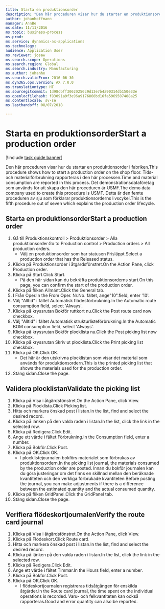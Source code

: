 ```yaml
---
title: Starta en produktionsorder
description: "Den här proceduren visar hur du startar en produktionsorder i fabriken."
author: johanhoffmann
manager: AnnBe
ms.date: 11/11/2016
ms.topic: business-process
ms.prod: 
ms.service: dynamics-ax-applications
ms.technology: 
audience: Application User
ms.reviewer: josaw
ms.search.scope: Operations
ms.search.region: Global
ms.search.industry: Manufacturing
ms.author: johanho
ms.search.validFrom: 2016-06-30
ms.dyn365.ops.version: AX 7.0.0
ms.translationtype: HT
ms.sourcegitcommit: 1d98cbff30620256c9d13e7b4a90314db150e33e
ms.openlocfilehash: f83091a9f3e96a9176860bd16fa5969507488a25
ms.contentlocale: sv-se
ms.lasthandoff: 08/07/2018

---
```

# <a name="start-a-production-order"></a><span data-ttu-id="d6a6b-103">Starta en produktionsorder</span><span class="sxs-lookup"><span data-stu-id="d6a6b-103">Start a production order</span></span>

[!include [task guide banner](../../includes/task-guide-banner.md)]

<span data-ttu-id="d6a6b-104">Den här proceduren visar hur du startar en produktionsorder i fabriken.</span><span class="sxs-lookup"><span data-stu-id="d6a6b-104">This procedure shows how to start a production order on the shop floor.</span></span> <span data-ttu-id="d6a6b-105">Tids- och materialförbrukning rapporteras i den här processen.</span><span class="sxs-lookup"><span data-stu-id="d6a6b-105">Time and material consumption are reported in this process.</span></span> <span data-ttu-id="d6a6b-106">Det demonstrationsdataföretag som används för att skapa den här proceduren är USMF.</span><span class="sxs-lookup"><span data-stu-id="d6a6b-106">The demo data company used to create this procedure is USMF.</span></span> <span data-ttu-id="d6a6b-107">Detta är den femte proceduren av sju som förklarar produktionsorderns livscykel.</span><span class="sxs-lookup"><span data-stu-id="d6a6b-107">This is the fifth procedure out of seven which explains the production order lifecycle.</span></span>


## <a name="start-a-production-order"></a><span data-ttu-id="d6a6b-108">Starta en produktionsorder</span><span class="sxs-lookup"><span data-stu-id="d6a6b-108">Start a production order</span></span>
1. <span data-ttu-id="d6a6b-109">Gå till Produktionskontroll > Produktionsorder > Alla produktionsorder.</span><span class="sxs-lookup"><span data-stu-id="d6a6b-109">Go to Production control > Production orders > All production orders.</span></span>
    * <span data-ttu-id="d6a6b-110">Välj en produktionsorder som har statusen Frisläppt.</span><span class="sxs-lookup"><span data-stu-id="d6a6b-110">Select a production order that has the Released status.</span></span>  
2. <span data-ttu-id="d6a6b-111">Klicka på Produktionsorder i åtgärdsfönstret.</span><span class="sxs-lookup"><span data-stu-id="d6a6b-111">On the Action Pane, click Production order.</span></span>
3. <span data-ttu-id="d6a6b-112">Klicka på Start.</span><span class="sxs-lookup"><span data-stu-id="d6a6b-112">Click Start.</span></span>
    * <span data-ttu-id="d6a6b-113">På den här sidan kan du bekräfta produktionsorderns start.</span><span class="sxs-lookup"><span data-stu-id="d6a6b-113">On this page, you can confirm the start of the production order.</span></span>  
4. <span data-ttu-id="d6a6b-114">Klicka på fliken Allmänt.</span><span class="sxs-lookup"><span data-stu-id="d6a6b-114">Click the General tab.</span></span>
5. <span data-ttu-id="d6a6b-115">I Från Oper.</span><span class="sxs-lookup"><span data-stu-id="d6a6b-115">In the From Oper.</span></span> <span data-ttu-id="d6a6b-116">Nr.</span><span class="sxs-lookup"><span data-stu-id="d6a6b-116">No.</span></span> <span data-ttu-id="d6a6b-117">fältet, ange"10".</span><span class="sxs-lookup"><span data-stu-id="d6a6b-117">field, enter '10'.</span></span>
6. <span data-ttu-id="d6a6b-118">Välj "Alltid" i fältet Automatisk flödesförbrukning.</span><span class="sxs-lookup"><span data-stu-id="d6a6b-118">In the Automatic route consumption field, select 'Always'.</span></span>
7. <span data-ttu-id="d6a6b-119">Klicka på kryssrutan Bokför ruttkort nu.</span><span class="sxs-lookup"><span data-stu-id="d6a6b-119">Click the Post route card now checkbox.</span></span>
8. <span data-ttu-id="d6a6b-120">Välj "Alltid" i fältet Automatisk strukturlisteförbrukning.</span><span class="sxs-lookup"><span data-stu-id="d6a6b-120">In the Automatic BOM consumption field, select 'Always'.</span></span>
9. <span data-ttu-id="d6a6b-121">Klicka på kryssrutan Bokför plocklista nu.</span><span class="sxs-lookup"><span data-stu-id="d6a6b-121">Click the Post picking list now checkbox.</span></span>
10. <span data-ttu-id="d6a6b-122">Klicka på kryssrutan Skriv ut plocklista.</span><span class="sxs-lookup"><span data-stu-id="d6a6b-122">Click the Print picking list checkbox.</span></span>
11. <span data-ttu-id="d6a6b-123">Klicka på OK.</span><span class="sxs-lookup"><span data-stu-id="d6a6b-123">Click OK.</span></span>
    * <span data-ttu-id="d6a6b-124">Det här är den utskrivna plocklistan som visar det material som används för produktionsordern.</span><span class="sxs-lookup"><span data-stu-id="d6a6b-124">This is the printed picking list that shows the materials used for the production order.</span></span>  
12. <span data-ttu-id="d6a6b-125">Stäng sidan.</span><span class="sxs-lookup"><span data-stu-id="d6a6b-125">Close the page.</span></span>

## <a name="validate-the-picking-list"></a><span data-ttu-id="d6a6b-126">Validera plocklistan</span><span class="sxs-lookup"><span data-stu-id="d6a6b-126">Validate the picking list</span></span>
1. <span data-ttu-id="d6a6b-127">Klicka på Visa i åtgärdsfönstret.</span><span class="sxs-lookup"><span data-stu-id="d6a6b-127">On the Action Pane, click View.</span></span>
2. <span data-ttu-id="d6a6b-128">Klicka på Plocklista.</span><span class="sxs-lookup"><span data-stu-id="d6a6b-128">Click Picking list.</span></span>
3. <span data-ttu-id="d6a6b-129">Hitta och markera önskad post i listan.</span><span class="sxs-lookup"><span data-stu-id="d6a6b-129">In the list, find and select the desired record.</span></span>
4. <span data-ttu-id="d6a6b-130">Klicka på länken på den valda raden i listan.</span><span class="sxs-lookup"><span data-stu-id="d6a6b-130">In the list, click the link in the selected row.</span></span>
5. <span data-ttu-id="d6a6b-131">Klicka på Redigera.</span><span class="sxs-lookup"><span data-stu-id="d6a6b-131">Click Edit.</span></span>
6. <span data-ttu-id="d6a6b-132">Ange ett värde i fältet Förbrukning.</span><span class="sxs-lookup"><span data-stu-id="d6a6b-132">In the Consumption field, enter a number.</span></span>
7. <span data-ttu-id="d6a6b-133">Klicka på Bokför.</span><span class="sxs-lookup"><span data-stu-id="d6a6b-133">Click Post.</span></span>
8. <span data-ttu-id="d6a6b-134">Klicka på OK.</span><span class="sxs-lookup"><span data-stu-id="d6a6b-134">Click OK.</span></span>
    * <span data-ttu-id="d6a6b-135">I plocklistejournalen bokförs materialet som förbrukas av produktionsordern.</span><span class="sxs-lookup"><span data-stu-id="d6a6b-135">In the picking list journal, the materials consumed by the production order are posted.</span></span> <span data-ttu-id="d6a6b-136">Innan du bokför journalen kan du göra justeringar om det finns en skillnad mellan den beräknade kvantiteten och den verkliga förbrukade kvantiteten.</span><span class="sxs-lookup"><span data-stu-id="d6a6b-136">Before posting the journal, you can make adjustments if there is a difference between the estimated quantity and the actual consumed quantity.</span></span>  
9. <span data-ttu-id="d6a6b-137">Klicka på fliken GridPanel.</span><span class="sxs-lookup"><span data-stu-id="d6a6b-137">Click the GridPanel tab.</span></span>
10. <span data-ttu-id="d6a6b-138">Stäng sidan.</span><span class="sxs-lookup"><span data-stu-id="d6a6b-138">Close the page.</span></span>

## <a name="verify-the-route-card-journal"></a><span data-ttu-id="d6a6b-139">Verifiera flödeskortjournalen</span><span class="sxs-lookup"><span data-stu-id="d6a6b-139">Verify the route card journal</span></span>
1. <span data-ttu-id="d6a6b-140">Klicka på Visa i åtgärdsfönstret.</span><span class="sxs-lookup"><span data-stu-id="d6a6b-140">On the Action Pane, click View.</span></span>
2. <span data-ttu-id="d6a6b-141">Klicka på Flödeskort.</span><span class="sxs-lookup"><span data-stu-id="d6a6b-141">Click Route card.</span></span>
3. <span data-ttu-id="d6a6b-142">Hitta och markera önskad post i listan.</span><span class="sxs-lookup"><span data-stu-id="d6a6b-142">In the list, find and select the desired record.</span></span>
4. <span data-ttu-id="d6a6b-143">Klicka på länken på den valda raden i listan.</span><span class="sxs-lookup"><span data-stu-id="d6a6b-143">In the list, click the link in the selected row.</span></span>
5. <span data-ttu-id="d6a6b-144">Klicka på Redigera.</span><span class="sxs-lookup"><span data-stu-id="d6a6b-144">Click Edit.</span></span>
6. <span data-ttu-id="d6a6b-145">Ange ett värde i fältet Timmar.</span><span class="sxs-lookup"><span data-stu-id="d6a6b-145">In the Hours field, enter a number.</span></span>
7. <span data-ttu-id="d6a6b-146">Klicka på Bokför.</span><span class="sxs-lookup"><span data-stu-id="d6a6b-146">Click Post.</span></span>
8. <span data-ttu-id="d6a6b-147">Klicka på OK.</span><span class="sxs-lookup"><span data-stu-id="d6a6b-147">Click OK.</span></span>
    * <span data-ttu-id="d6a6b-148">I flödeskortjournalen registreras tidsåtgången för enskilda åtgärder.</span><span class="sxs-lookup"><span data-stu-id="d6a6b-148">In the Route card journal, the time spent on the individual operations is recorded.</span></span> <span data-ttu-id="d6a6b-149">Varu- och felkvantiteten kan också rapporteras.</span><span class="sxs-lookup"><span data-stu-id="d6a6b-149">Good and error quantity can also be reported.</span></span>  

